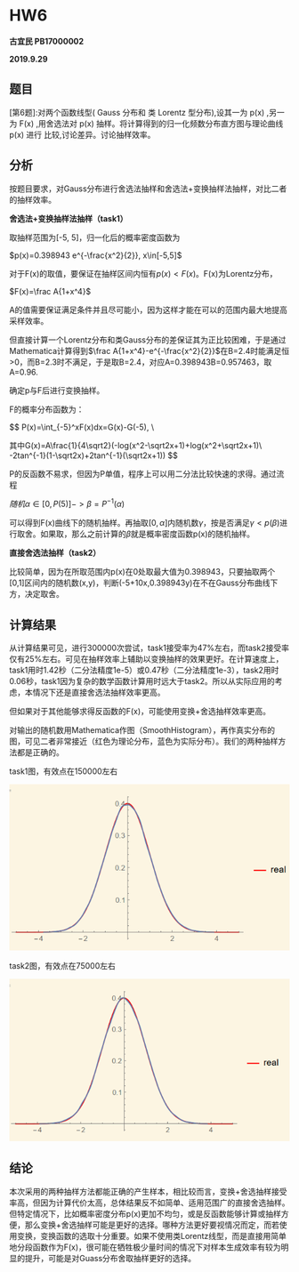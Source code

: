 # HW6

**古宜民 PB17000002**

**2019.9.29**

## 题目

[第6题]:对两个函数线型( Gauss 分布和 类 Lorentz 型分布),设其一为 p(x) ,另一为
F(x) ,用舍选法对 p(x) 抽样。将计算得到的归一化频数分布直方图与理论曲线 p(x) 进行
比较,讨论差异。讨论抽样效率。

## 分析

按题目要求，对Gauss分布进行舍选法抽样和舍选法+变换抽样法抽样，对比二者的抽样效率。

**舍选法+变换抽样法抽样（task1）**

取抽样范围为[-5, 5]，归一化后的概率密度函数为

$p(x)=0.398943 e^{-\frac{x^2}{2}}, x\in[-5,5]$

对于F(x)的取值，要保证在抽样区间内恒有$p(x)<F(x)$。F(x)为Lorentz分布，

$F(x)=\frac A{1+x^4}$

A的值需要保证满足条件并且尽可能小，因为这样才能在可以的范围内最大地提高采样效率。

但直接计算一个Lorentz分布和类Gauss分布的差保证其为正比较困难，于是通过Mathematica计算得到$\frac A{1+x^4}-e^{-\frac{x^2}{2}}$在B=2.4时能满足恒>0，而B=2.3时不满足，于是取B=2.4，对应A=0.398943B=0.957463，取A=0.96. 

确定p与F后进行变换抽样。

F的概率分布函数为：


$$
P(x)=\int_{-5}^xF(x)dx=G(x)-G(-5), \\

其中G(x)=A\frac{1}{4\sqrt2}(-log(x^2-\sqrt2x+1)+log(x^2+\sqrt2x+1)\\
-2tan^{-1}(1-\sqrt2x)+2tan^{-1}(\sqrt2x+1))
$$

P的反函数不易求，但因为P单值，程序上可以用二分法比较快速的求得。通过流程

$随机\alpha\in[0,P(5)]->\beta=P^{-1}(\alpha)$

可以得到F(x)曲线下的随机抽样。再抽取$[0,\alpha]$内随机数$\gamma$，按是否满足$\gamma<p(\beta)$进行取舍。如果取，那么之前计算的$\beta$就是概率密度函数p(x)的随机抽样。

**直接舍选法抽样（task2）**

比较简单，因为在所取范围内p(x)在0处取最大值为0.398943，只要抽取两个[0,1]区间内的随机数(x,y)，判断(-5+10x,0.398943y)在不在Gauss分布曲线下方，决定取舍。

## 计算结果

从计算结果可见，进行300000次尝试，task1接受率为47%左右，而task2接受率仅有25%左右。可见在抽样效率上辅助以变换抽样的效果更好。在计算速度上，task1用时1.42秒（二分法精度1e-5）或0.47秒（二分法精度1e-3），task2用时0.06秒，task1因为复杂的数学函数计算用时远大于task2。所以从实际应用的考虑，本情况下还是直接舍选法抽样效率更高。

但如果对于其他能够求得反函数的F(x)，可能使用变换+舍选抽样效率更高。

对输出的随机数用Mathematica作图（SmoothHistogram），再作真实分布的图，可见二者非常接近（红色为理论分布，蓝色为实际分布）。我们的两种抽样方法都是正确的。

task1图，有效点在150000左右

![](./task1.png)

task2图，有效点在75000左右

![](./task2.png)

## 结论

本次采用的两种抽样方法都能正确的产生样本，相比较而言，变换+舍选抽样接受率高，但因为计算代价太高，总体结果反不如简单、适用范围广的直接舍选抽样。但特定情况下，比如概率密度分布p(x)更加不均匀，或是反函数能够计算或抽样方便，那么变换+舍选抽样可能是更好的选择。哪种方法更好要视情况而定，而若使用变换，变换函数的选取十分重要。如果不使用类Lorentz线型，而是直接用简单地分段函数作为F(x)，很可能在牺牲极少量时间的情况下对样本生成效率有较为明显的提升，可能是对Guass分布舍取抽样更好的选择。